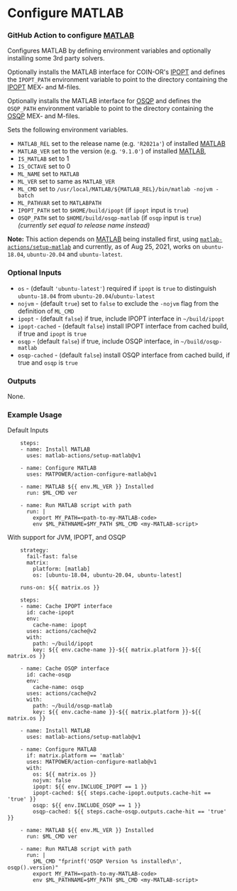 Configure MATLAB
================

### GitHub Action to configure [MATLAB][1]

Configures MATLAB by defining environment variables and optionally
installing some 3rd party solvers.

Optionally installs the MATLAB interface for COIN-OR's [IPOPT][2] and
defines the `IPOPT_PATH` environment variable to point to the directory
containing the [IPOPT][2] MEX- and M-files.

Optionally installs the MATLAB interface for [OSQP][3] and defines the
`OSQP_PATH` environment variable to point to the directory containing the
[OSQP][3] MEX- and M-files.

Sets the following environment variables.
- `MATLAB_REL` set to the release name (e.g. `'R2021a'`) of installed
  [MATLAB][1]
- `MATLAB_VER` set to the version (e.g. `'9.1.0'`) of installed [MATLAB][1],
- `IS_MATLAB` set to 1
- `IS_OCTAVE` set to 0
- `ML_NAME` set to `MATLAB`
- `ML_VER` set to same as `MATLAB_VER`
- `ML_CMD` set to `/usr/local/MATLAB/${MATLAB_REL}/bin/matlab -nojvm -batch`
- `ML_PATHVAR` set to `MATLABPATH`
- `IPOPT_PATH` set to `$HOME/build/ipopt` (if `ipopt` input is `true`)
- `OSQP_PATH` set to `$HOME/build/osqp-matlab` (if `osqp` input is `true`)
  _(currently set equal to release name instead)_

__Note:__ This action depends on [MATLAB][1] being installed first, using
[`matlab-actions/setup-matlab`][4] and currently, as of Aug 25, 2021, works
on  `ubuntu-18.04`, `ubuntu-20.04` and `ubuntu-latest`.

### Optional Inputs

- `os` - (default `'ubuntu-latest'`) required if `ipopt` is `true` to
  distinguish `ubuntu-18.04` from `ubuntu-20.04`/`ubuntu-latest`
- `nojvm` - (default `true`) set to `false` to exclude the `-nojvm` flag
  from the definition of `ML_CMD`
- `ipopt` - (default `false`) if true, include IPOPT interface in
  `~/build/ipopt`
- `ipopt-cached` - (default `false`) install IPOPT interface from cached build,
  if true and `ipopt` is `true`
- `osqp` - (default `false`) if true, include OSQP interface, in
  `~/build/osqp-matlab`
- `osqp-cached` - (default `false`) install OSQP interface from cached build,
  if true and `osqp` is `true`

### Outputs

None.

### Example Usage
Default Inputs
```
    steps:
    - name: Install MATLAB
      uses: matlab-actions/setup-matlab@v1

    - name: Configure MATLAB
      uses: MATPOWER/action-configure-matlab@v1

    - name: MATLAB ${{ env.ML_VER }} Installed
      run: $ML_CMD ver

    - name: Run MATLAB script with path
      run: |
        export MY_PATH=<path-to-my-MATLAB-code>
        env $ML_PATHNAME=$MY_PATH $ML_CMD <my-MATLAB-script>
```

With support for JVM, IPOPT, and OSQP
```
    strategy:
      fail-fast: false
      matrix:
        platform: [matlab]
        os: [ubuntu-18.04, ubuntu-20.04, ubuntu-latest]

    runs-on: ${{ matrix.os }}

    steps:
    - name: Cache IPOPT interface
      id: cache-ipopt
      env:
        cache-name: ipopt
      uses: actions/cache@v2
      with:
        path: ~/build/ipopt
        key: ${{ env.cache-name }}-${{ matrix.platform }}-${{ matrix.os }}

    - name: Cache OSQP interface
      id: cache-osqp
      env:
        cache-name: osqp
      uses: actions/cache@v2
      with:
        path: ~/build/osqp-matlab
        key: ${{ env.cache-name }}-${{ matrix.platform }}-${{ matrix.os }}

    - name: Install MATLAB
      uses: matlab-actions/setup-matlab@v1

    - name: Configure MATLAB
      if: matrix.platform == 'matlab'
      uses: MATPOWER/action-configure-matlab@v1
      with:
        os: ${{ matrix.os }}
        nojvm: false
        ipopt: ${{ env.INCLUDE_IPOPT == 1 }}
        ipopt-cached: ${{ steps.cache-ipopt.outputs.cache-hit == 'true' }}
        osqp: ${{ env.INCLUDE_OSQP == 1 }}
        osqp-cached: ${{ steps.cache-osqp.outputs.cache-hit == 'true' }}

    - name: MATLAB ${{ env.ML_VER }} Installed
      run: $ML_CMD ver

    - name: Run MATLAB script with path
      run: |
        $ML_CMD "fprintf('OSQP Version %s installed\n', osqp().version)"
        export MY_PATH=<path-to-my-MATLAB-code>
        env $ML_PATHNAME=$MY_PATH $ML_CMD <my-MATLAB-script>
```

[1]: https://mathworks.com
[2]: https://github.com/coin-or/Ipopt
[3]: https://osqp.org
[4]: https://github.com/marketplace/actions/setup-matlab
